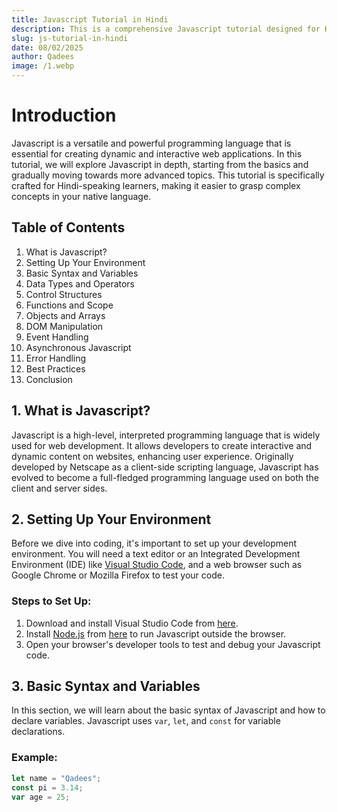 ```yaml
---
title: Javascript Tutorial in Hindi 
description: This is a comprehensive Javascript tutorial designed for Hindi-speaking learners to master Javascript from basics to advanced concepts.
slug: js-tutorial-in-hindi
date: 08/02/2025
author: Qadees
image: /1.webp
---
```


# Introduction

Javascript is a versatile and powerful programming language that is essential for creating dynamic and interactive web applications. In this tutorial, we will explore Javascript in depth, starting from the basics and gradually moving towards more advanced topics. This tutorial is specifically crafted for Hindi-speaking learners, making it easier to grasp complex concepts in your native language.

## Table of Contents

1. What is Javascript?
2. Setting Up Your Environment
3. Basic Syntax and Variables
4. Data Types and Operators
5. Control Structures
6. Functions and Scope
7. Objects and Arrays
8. DOM Manipulation
9. Event Handling
10. Asynchronous Javascript
11. Error Handling
12. Best Practices
13. Conclusion

## 1. What is Javascript?

Javascript is a high-level, interpreted programming language that is widely used for web development. It allows developers to create interactive and dynamic content on websites, enhancing user experience. Originally developed by Netscape as a client-side scripting language, Javascript has evolved to become a full-fledged programming language used on both the client and server sides.

## 2. Setting Up Your Environment

Before we dive into coding, it's important to set up your development environment. You will need a text editor or an Integrated Development Environment (IDE) like [Visual Studio Code](https://code.visualstudio.com/), and a web browser such as Google Chrome or Mozilla Firefox to test your code.

### Steps to Set Up:

1. Download and install Visual Studio Code from [here](https://code.visualstudio.com/).
2. Install [Node.js](https://nodejs.org/) from [here](https://nodejs.org/) to run Javascript outside the browser.
3. Open your browser's developer tools to test and debug your Javascript code.

## 3. Basic Syntax and Variables

In this section, we will learn about the basic syntax of Javascript and how to declare variables. Javascript uses `var`, `let`, and `const` for variable declarations.

### Example:

```javascript showLineNumbers
let name = "Qadees";
const pi = 3.14;
var age = 25;
